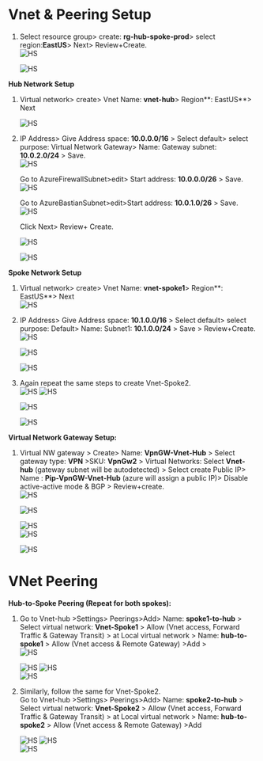 # Vnet & Peering Setup

1. Select resource group\> create: **rg-hub-spoke-prod**\> select region:**EastUS**\> Next\> Review+Create.  
   ![HS](Screenshots/Image1.png)
   
   ![HS](Screenshots/Image2.png)

**Hub Network Setup**

1. Virtual network\> create\> Vnet Name: **vnet-hub**\> Region**: EastUS**\> Next  
     
     
     
     
     
    ![HS](Screenshots/Image3.png) 
2. IP Address\> Give Address space: **10.0.0.0/16** \> Select default\> select purpose: Virtual Network Gateway\> Name: Gateway subnet: **10.0.2.0/24** \> Save.  
    ![HS](Screenshots/Image4.png)  
     
   Go to AzureFirewallSubnet\>edit\> Start address: **10.0.0.0/26** \> Save.  
    ![HS](Screenshots/Image5.png)  
     
   Go to AzureBastianSubnet\>edit\>Start address: **10.0.1.0/26** \> Save.  
    ![HS](Screenshots/Image6.png) 
     
   Click Next\> Review+ Create.  
     
    ![HS](Screenshots/Image7.png) 
     
    ![HS](Screenshots/Image8.png) 
   

**Spoke Network Setup**

1. Virtual network\> create\> Vnet Name: **vnet-spoke1**\> Region**: EastUS**\> Next  
    ![HS](Screenshots/Image9.png)

2. IP Address\> Give Address space: **10.1.0.0/16** \> Select default\> select purpose: Default\> Name: Subnet1: **10.1.0.0/24** \> Save \> Review+Create.  
    ![HS](Screenshots/Image10.png) 
     
    ![HS](Screenshots/Image11.png)  
     
    ![HS](Screenshots/Image12.png)

3. Again repeat the same steps to create Vnet-Spoke2.  
    ![HS](Screenshots/Image13.png) 
    ![HS](Screenshots/Image14.png) 
     
    ![HS](Screenshots/Image15.png) 
     
    ![HS](Screenshots/Image16.png) 
   

**Virtual Network Gateway Setup:**

1. Virtual NW gateway \> Create\> Name: **VpnGW-Vnet-Hub** \> Select gateway type: **VPN** \>SKU: **VpnGw2** \> Virtual Networks: Select **Vnet-hub** (gateway subnet will be autodetected) \> Select create Public IP\> Name : **Pip-VpnGW-Vnet-Hub** (azure will assign a public IP)\> Disable active-active mode & BGP \> Review+create.  
    ![HS](Screenshots/Image17.png)  
     
    ![HS](Screenshots/Image18.png)
     
    ![HS](Screenshots/Image19.png)  
    ![HS](Screenshots/Image20.png) 
     
    ![HS](Screenshots/Image21.png)  
     
     
     
   

# VNet Peering

**Hub-to-Spoke Peering (Repeat for both spokes):**

1. Go to Vnet-hub \>Settings\> Peerings\>Add\> Name: **spoke1-to-hub** \> Select virtual network: **Vnet-Spoke1** \> Allow (Vnet access, Forward Traffic & Gateway Transit) \> at Local virtual network \> Name: **hub-to-spoke1** \> Allow (Vnet access & Remote Gateway) \>Add \>   
    ![HS](Screenshots/Image22.png)  
     
     
    ![HS](Screenshots/Image23.png)
    ![HS](Screenshots/Image24.png)  
    ![HS](Screenshots/Image25.png)  
2. Similarly, follow the same for Vnet-Spoke2.  
   Go to Vnet-hub \>Settings\> Peerings\>Add\> Name: **spoke2-to-hub** \> Select virtual network: **Vnet-Spoke2** \> Allow (Vnet access, Forward Traffic & Gateway Transit) \> at Local virtual network \> Name: **hub-to-spoke2** \> Allow (Vnet access & Remote Gateway) \>Add   
     
    ![HS](Screenshots/Image26.png) 
    ![HS](Screenshots/Image27.png)  
    ![HS](Screenshots/Image28.png)  
     


